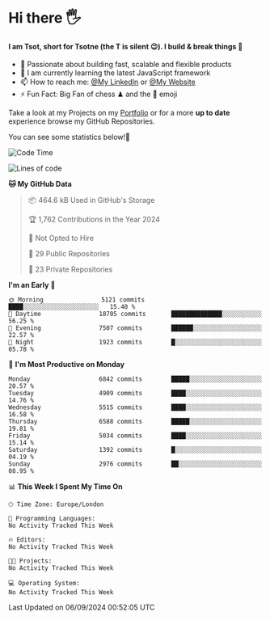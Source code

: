 # Hi there :raised_hand_with_fingers_splayed:
#### I am Tsot, short for Tsotne (the T is silent :wink:). I build & break things :space_invader:
- :telescope: Passionate about building fast, scalable and flexible products
- :seedling: I am currently learning the latest JavaScript framework 
- :mailbox: How to reach me: [@My LinkedIn](https://www.linkedin.com/in/tsotne-gvadzabia/) or [@My Website](https://tsotne.co.uk/contact)
- :zap: Fun Fact: Big Fan of chess ♟ and the 👾 emoji

Take a look at my Projects on my [Portfolio](https://tsotne.co.uk/) or for a more **up to date** experience browse my GitHub Repositories.

You can see some statistics below!:space_invader:
<!--START_SECTION:waka-->
![Code Time](http://img.shields.io/badge/Code%20Time-761%20hrs%202%20mins-blue)

![Lines of code](https://img.shields.io/badge/From%20Hello%20World%20I%27ve%20Written-12.3%20million%20lines%20of%20code-blue)

**🐱 My GitHub Data** 

> 📦 464.6 kB Used in GitHub's Storage 
 > 
> 🏆 1,762 Contributions in the Year 2024
 > 
> 🚫 Not Opted to Hire
 > 
> 📜 29 Public Repositories 
 > 
> 🔑 23 Private Repositories 
 > 
**I'm an Early 🐤** 

```text
🌞 Morning                5121 commits        ████░░░░░░░░░░░░░░░░░░░░░   15.40 % 
🌆 Daytime                18705 commits       ██████████████░░░░░░░░░░░   56.25 % 
🌃 Evening                7507 commits        ██████░░░░░░░░░░░░░░░░░░░   22.57 % 
🌙 Night                  1923 commits        █░░░░░░░░░░░░░░░░░░░░░░░░   05.78 % 
```
📅 **I'm Most Productive on Monday** 

```text
Monday                   6842 commits        █████░░░░░░░░░░░░░░░░░░░░   20.57 % 
Tuesday                  4909 commits        ████░░░░░░░░░░░░░░░░░░░░░   14.76 % 
Wednesday                5515 commits        ████░░░░░░░░░░░░░░░░░░░░░   16.58 % 
Thursday                 6588 commits        █████░░░░░░░░░░░░░░░░░░░░   19.81 % 
Friday                   5034 commits        ████░░░░░░░░░░░░░░░░░░░░░   15.14 % 
Saturday                 1392 commits        █░░░░░░░░░░░░░░░░░░░░░░░░   04.19 % 
Sunday                   2976 commits        ██░░░░░░░░░░░░░░░░░░░░░░░   08.95 % 
```


📊 **This Week I Spent My Time On** 

```text
🕑︎ Time Zone: Europe/London

💬 Programming Languages: 
No Activity Tracked This Week

🔥 Editors: 
No Activity Tracked This Week

🐱‍💻 Projects: 
No Activity Tracked This Week

💻 Operating System: 
No Activity Tracked This Week
```


 Last Updated on 06/09/2024 00:52:05 UTC
<!--END_SECTION:waka-->
